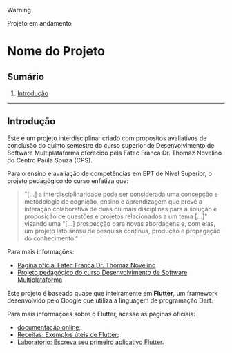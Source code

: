 > [!WARNING]
> Projeto em andamento

# Nome do Projeto

## Sumário

1. [Introdução](#introdução)

***

## Introdução

Este é um projeto interdisciplinar criado com propositos avaliativos de conclusão do quinto semestre do curso superior de Desenvolvimento de Software Multiplataforma oferecido pela Fatec Franca Dr. Thomaz Novelino do Centro Paula Souza (CPS).

Para  o  ensino  e  avaliação  de  competências  em  EPT  de  Nível  Superior, o projeto pedagógico do curso enfatiza que:
> "[\...] a interdisciplinaridade   pode   ser   considerada   uma   concepção   e   metodologia   de cognição, ensino e aprendizagem que prevê a interação colaborativa de duas ou mais disciplinas  para  a  solução  e  proposição  de  questões  e  projetos  relacionados  a  um tema [\...]" visando uma "[\...] prospecção  para  novas abordagens  e,  com  elas,  um  projeto  lato  sensu  de  pesquisa  contínua,  produção  e propagação do conhecimento."

Para mais informações:

- [Página oficial Fatec Franca Dr. Thomaz Novelino](https://site.fatecfranca.edu.br/)
- [Projeto pedagógico do curso Desenvolvimento de Software Multiplataforma](https://site.fatecfranca.edu.br/cursos/dsm/projeto-pedagogico)

Este projeto é baseado quase que inteiramente em **Flutter**, um framework desenvolvido pelo Google que utiliza a linguagem de programação Dart.

Para mais informações sobre o Flutter, acesse as páginas oficiais:

- [documentação online](https://docs.flutter.dev/);
- [Receitas: Exemplos úteis de Flutter](https://docs.flutter.dev/cookbook);
- [Laboratório: Escreva seu primeiro aplicativo Flutter](https://docs.flutter.dev/get-started/codelab).
